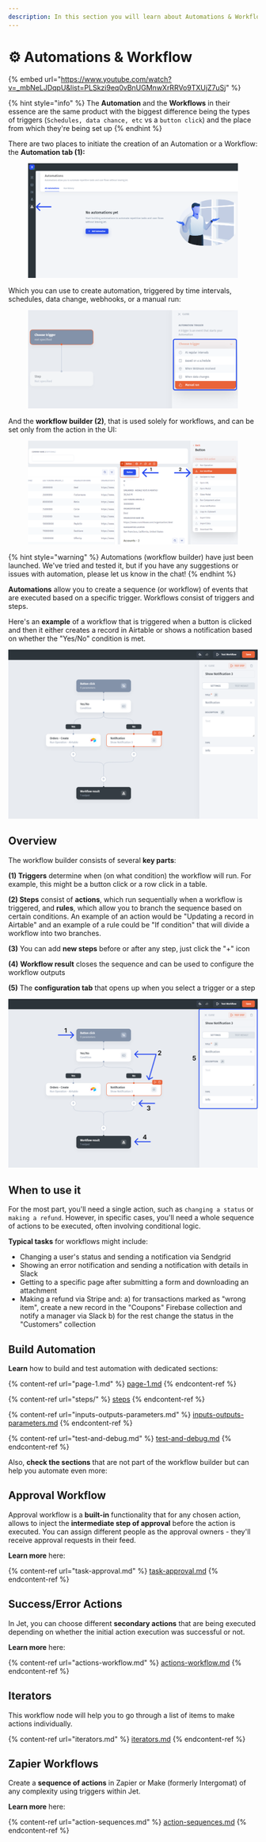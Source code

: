 ```yaml
---
description: In this section you will learn about Automations & Workflow
---
```


# ⚙️    Automations & Workflow

{% embed url="https://www.youtube.com/watch?v=_mbNeLJDqpU&list=PLSkzi9eq0vBnUGMnwXrRRVo9TXUjZ7uSj" %}

{% hint style="info" %}
The **Automation** and the **Workflows** in their essence are the same product with the biggest difference  being the types of triggers (`Schedules, data chance, etc` vs a `button click`) and the place from which they're being set up
{% endhint %}

There are two places to initiate the creation of an Automation or a Workflow: the **Automation tab (1):**

<figure><img src="../../.gitbook/assets/dsrhtftf (1).png" alt=""><figcaption></figcaption></figure>

Which you can use to create automation, triggered by time intervals, schedules, data change, webhooks, or a manual run:

<figure><img src="../../.gitbook/assets/hxdctf.png" alt=""><figcaption></figcaption></figure>

And the **workflow builder (2)**, that is used solely for workflows, and can be set only from the action in the UI:

<figure><img src="../../.gitbook/assets/rhdxtf.png" alt=""><figcaption></figcaption></figure>

{% hint style="warning" %}
Automations (workflow builder) have just been launched. We've tried and tested it, but if you have any suggestions or issues with automation, please let us know in the chat!
{% endhint %}

**Automations** allow you to create a sequence (or workflow) of events that are executed based on a  specific trigger. Workflows consist of triggers and steps.

Here's an **example** of a workflow that is triggered when a button is clicked and then it either creates a record in Airtable or shows a notification based on whether the "Yes/No" condition is met.

![](../../.gitbook/assets/zsrhxd.png)

## Overview

The workflow builder consists of several **key parts**:

**(1) Triggers** determine when (on what condition) the workflow will run. For example, this might be a button click or a row click in a table.&#x20;

**(2) Steps** consist of **actions**, which run sequentially when a workflow is triggered, and **rules**, which allow you to branch the sequence based on certain conditions. An example of an action would be "Updating a record in Airtable" and an example of a rule could be "If condition" that will divide a workflow into two branches.&#x20;

**(3)** You can add **new steps** before or after any step, just click the "+" icon

**(4)** **Workflow result** closes the sequence and can be used to configure the workflow outputs

**(5)** The **configuration tab** that opens up when you select a trigger or a step

![](../../.gitbook/assets/xtjcfh.png)

## When to use it

For the most part, you'll need a single action, such as `changing a status` or `making a refund`. However, in specific cases, you'll need a whole sequence of actions to be executed, often involving conditional logic.

**Typical tasks** for workflows might include:

* Changing a user's status and sending a notification via Sendgrid
* Showing an error notification and sending a notification with details in Slack
* Getting to a specific page after submitting a form and downloading an attachment
* Making a refund via Stripe and: a) for transactions marked as "wrong item", create a new record in the "Coupons" Firebase collection and notify a manager via Slack b) for the rest change the status in the "Customers" collection&#x20;

## Build Automation

**Learn** how to build and test automation with dedicated sections:

{% content-ref url="page-1.md" %}
[page-1.md](page-1.md)
{% endcontent-ref %}

{% content-ref url="steps/" %}
[steps](steps/)
{% endcontent-ref %}

{% content-ref url="inputs-outputs-parameters.md" %}
[inputs-outputs-parameters.md](inputs-outputs-parameters.md)
{% endcontent-ref %}

{% content-ref url="test-and-debug.md" %}
[test-and-debug.md](test-and-debug.md)
{% endcontent-ref %}

Also, **check the sections** that are not part of the workflow builder but can help you automate even more:

## Approval Workflow

Approval workflow is a **built-in** functionality that for any chosen action, allows to inject the **intermediate step of approval** before the action is executed. You can assign different people as the approval owners - they'll receive approval requests in their feed.

**Learn more** here:

{% content-ref url="task-approval.md" %}
[task-approval.md](task-approval.md)
{% endcontent-ref %}

## Success/Error Actions

In Jet, you can choose different **secondary actions** that are being executed depending on whether the initial action execution was successful or not.

**Learn more** here:

{% content-ref url="actions-workflow.md" %}
[actions-workflow.md](actions-workflow.md)
{% endcontent-ref %}

## Iterators

This workflow node will help you to go through a list of items to make actions individually.

{% content-ref url="iterators.md" %}
[iterators.md](iterators.md)
{% endcontent-ref %}

## Zapier Workflows

Create a **sequence of actions** in Zapier or Make (formerly Intergomat) of any complexity using triggers within Jet.

**Learn more** here:

{% content-ref url="action-sequences.md" %}
[action-sequences.md](action-sequences.md)
{% endcontent-ref %}
